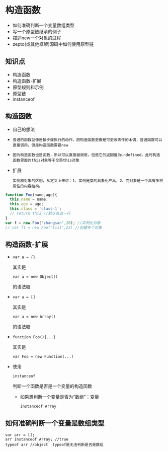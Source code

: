 # 构造函数

* 如何准确判断一个变量数组类型
* 写一个原型链继承的例子
* 描述new一个对象的过程
* zepto\(或其他框架\)源码中如何使用原型链

## 知识点

* 构造函数
* 构造函数-扩展
* 原型规则和示例
* 原型链
* instanceof

## 构造函数

* 自己的想法
* `普通的函数就像是按步骤执行的动作，而构造函数更像是可更改零件的木偶，普通函数可以直接调用，但是构造函数需要new`
* `因为构造函数也是函数，所以可以直接被调用，但是它的返回值为undefined，此时构造函数里面的this对象等于全局this对象`
* 扩展

  `实例和对象的区别，从定义上来讲：1、实例是类的具象化产品，2、而对象是一个具有多种属性的内容结构。`

```javascript
function Foo(name,age){
  this.name = name;
  this.age = age;
  this.class = 'class-1';
  // return this //默认有这一行
}
var f = new Foo('zhangsan',20); //实例化对象
// var f1 = new Foo('lisi',22) //创建多个对象
```

## 构造函数-扩展

* `var a = {}`

  其实是

  `var a = new Object()`

  的语法糖

* `var a = []`

  其实是

  `var a = new Array()`

  的语法糖

* `function Foo(){...}`

  其实是

  `var Foo = new Function(...)`

* 使用

  `instanceof`

  判断一个函数是否是一个变量的构造函数

  * 如果想判断一个变量是否为“数组”：变量

    `instanceof Array`

## 如何准确判断一个变量是数组类型

```text
var arr = [];
arr instanceof Array; //true
typeof arr //object  typeof是无法判断是否是数组
```

